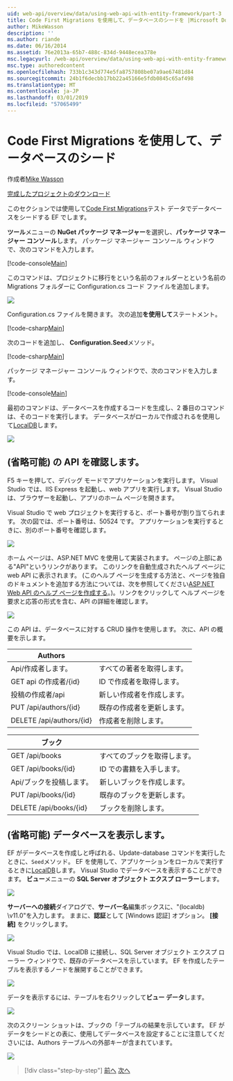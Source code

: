 ```yaml
---
uid: web-api/overview/data/using-web-api-with-entity-framework/part-3
title: Code First Migrations を使用して、データベースのシードを |Microsoft Docs
author: MikeWasson
description: ''
ms.author: riande
ms.date: 06/16/2014
ms.assetid: 76e2013a-65b7-488c-834d-9448ecea378e
msc.legacyurl: /web-api/overview/data/using-web-api-with-entity-framework/part-3
msc.type: authoredcontent
ms.openlocfilehash: 733b1c343d774e5fa8757808be07a9ae67481d84
ms.sourcegitcommit: 24b1f6decbb17bb22a45166e5fdb0845c65af498
ms.translationtype: MT
ms.contentlocale: ja-JP
ms.lasthandoff: 03/01/2019
ms.locfileid: "57065499"
---
```

<a name="use-code-first-migrations-to-seed-the-database"></a>Code First Migrations を使用して、データベースのシード
====================
作成者[Mike Wasson](https://github.com/MikeWasson)

[完成したプロジェクトのダウンロード](https://github.com/MikeWasson/BookService)

このセクションでは使用して[Code First Migrations](https://msdn.microsoft.com/data/jj591621)テスト データでデータベースをシードする EF でします。

**ツール**メニューの  **NuGet パッケージ マネージャー**を選択し、**パッケージ マネージャー コンソール**します。 パッケージ マネージャー コンソール ウィンドウで、次のコマンドを入力します。

[!code-console[Main](part-3/samples/sample1.cmd)]

このコマンドは、プロジェクトに移行をという名前のフォルダーとという名前の Migrations フォルダーに Configuration.cs コード ファイルを追加します。

![](part-3/_static/image1.png)

Configuration.cs ファイルを開きます。 次の追加**を使用して**ステートメント。

[!code-csharp[Main](part-3/samples/sample2.cs)]

次のコードを追加し、 **Configuration.Seed**メソッド。

[!code-csharp[Main](part-3/samples/sample3.cs)]

パッケージ マネージャー コンソール ウィンドウで、次のコマンドを入力します。

[!code-console[Main](part-3/samples/sample4.cmd)]

最初のコマンドは、データベースを作成するコードを生成し、2 番目のコマンドは、そのコードを実行します。 データベースがローカルで作成されるを使用して[LocalDB](https://msdn.microsoft.com/library/hh510202.aspx)します。

![](part-3/_static/image2.png)

## <a name="explore-the-api-optional"></a>(省略可能) の API を確認します。

F5 キーを押して、デバッグ モードでアプリケーションを実行します。 Visual Studio では、IIS Express を起動し、web アプリを実行します。 Visual Studio は、ブラウザーを起動し、アプリのホーム ページを開きます。

Visual Studio で web プロジェクトを実行すると、ポート番号が割り当てられます。 次の図では、ポート番号は、50524 です。 アプリケーションを実行するときに、別のポート番号を確認します。

![](part-3/_static/image3.png)

ホーム ページは、ASP.NET MVC を使用して実装されます。 ページの上部にある"API"というリンクがあります。 このリンクを自動生成されたヘルプ ページに web API に表示されます。 (このヘルプ ページを生成する方法と、ページを独自のドキュメントを追加する方法については、次を参照してください[ASP.NET Web API のヘルプ ページを作成する](../../getting-started-with-aspnet-web-api/creating-api-help-pages.md)。)。リンクをクリックして ヘルプ ページを要求と応答の形式を含む、API の詳細を確認します。

![](part-3/_static/image4.png)

この API は、データベースに対する CRUD 操作を使用します。 次に、API の概要を示します。

| Authors |  |
| --- | -- |
| Api/作成者します。 | すべての著者を取得します。 |
| GET api の作成者/{id} | ID で作成者を取得します。 |
| 投稿の作成者/api | 新しい作成者を作成します。 |
| PUT /api/authors/{id} | 既存の作成者を更新します。 |
| DELETE /api/authors/{id} | 作成者を削除します。 |

| ブック |  |
| --- | -- |
| GET /api/books | すべてのブックを取得します。 |
| GET /api/books/{id} | ID での書籍を入手します。 |
| Api/ブックを投稿します。 | 新しいブックを作成します。 |
| PUT /api/books/{id} | 既存のブックを更新します。 |
| DELETE /api/books/{id} | ブックを削除します。 |

## <a name="view-the-database-optional"></a>(省略可能) データベースを表示します。

EF がデータベースを作成しと呼ばれる、Update-database コマンドを実行したときに、`Seed`メソッド。 EF を使用して、アプリケーションをローカルで実行するときに[LocalDB](https://blogs.msdn.com/b/sqlexpress/archive/2011/07/12/introducing-localdb-a-better-sql-express.aspx)します。 Visual Studio でデータベースを表示することができます。 **ビュー**メニューの  **SQL Server オブジェクト エクスプ ローラー**します。

![](part-3/_static/image5.png)

**サーバーへの接続**ダイアログで、**サーバー名**編集ボックスに、"(localdb) \v11.0"を入力します。 ままに、**認証**として [Windows 認証] オプション。 **[接続]** をクリックします。

![](part-3/_static/image6.png)

Visual Studio では、LocalDB に接続し、SQL Server オブジェクト エクスプ ローラー ウィンドウで、既存のデータベースを示しています。 EF を作成したテーブルを表示するノードを展開することができます。

![](part-3/_static/image7.png)

データを表示するには、テーブルを右クリックして**ビュー データ**します。

![](part-3/_static/image8.png)

次のスクリーン ショットは、ブックの「テーブルの結果を示しています。 EF がデータをシードとの表に、使用してデータベースを設定することに注意してくださいには、Authors テーブルへの外部キーが含まれています。

![](part-3/_static/image9.png)

> [!div class="step-by-step"]
> [前へ](part-2.md)
> [次へ](part-4.md)
